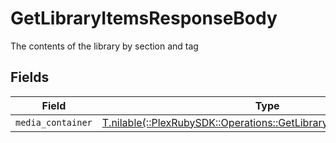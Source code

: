 # GetLibraryItemsResponseBody

The contents of the library by section and tag


## Fields

| Field                                                                                                                           | Type                                                                                                                            | Required                                                                                                                        | Description                                                                                                                     |
| ------------------------------------------------------------------------------------------------------------------------------- | ------------------------------------------------------------------------------------------------------------------------------- | ------------------------------------------------------------------------------------------------------------------------------- | ------------------------------------------------------------------------------------------------------------------------------- |
| `media_container`                                                                                                               | [T.nilable(::PlexRubySDK::Operations::GetLibraryItemsMediaContainer)](../../models/operations/getlibraryitemsmediacontainer.md) | :heavy_minus_sign:                                                                                                              | N/A                                                                                                                             |